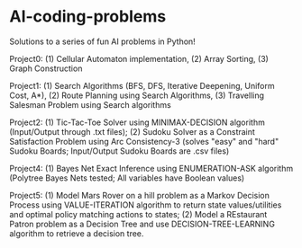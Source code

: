 # AI-coding-problems

Solutions to a series of fun AI problems in Python!

Project0: 
(1) Cellular Automaton implementation, 
(2) Array Sorting, (3) Graph Construction

Project1: 
(1) Search Algorithms (BFS, DFS, Iterative Deepening, Uniform Cost, A*), 
(2) Route Planning using Search Algorithms, 
(3) Travelling Salesman Problem using Search algorithms 

Project2: 
(1) Tic-Tac-Toe Solver using MINIMAX-DECISION algorithm (Input/Output through .txt files); 
(2) Sudoku Solver as a Constraint Satisfaction Problem using Arc Consistency-3 (solves "easy" and "hard" Sudoku Boards; Input/Output Sudoku Boards are .csv files)

Project4: 
(1) Bayes Net Exact Inference using ENUMERATION-ASK algorithm (Polytree Bayes Nets tested; All variables have Boolean values)

Project5: 
(1) Model Mars Rover on a hill problem as a Markov Decision Process using VALUE-ITERATION algorithm to return state values/utilities and optimal policy matching actions to states; 
(2) Model a REstaurant Patron problem as a Decision Tree and use DECISION-TREE-LEARNING algorithm to retrieve a decision tree.

